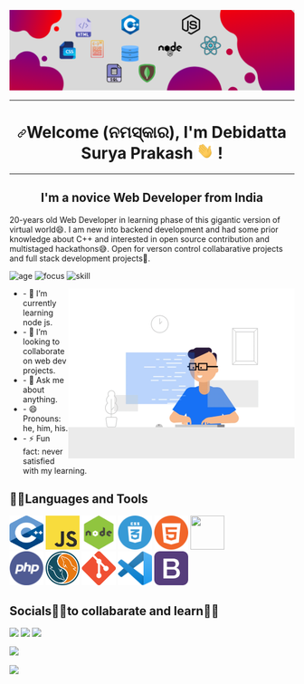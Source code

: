 <p><a target="_blank" rel="noopener noreferrer" href="https://raw.githubusercontent.com/debidattasuryaprakash/debidattasuryaprakash/main/photo/XIV.png"><img src="https://raw.githubusercontent.com/debidattasuryaprakash/debidattasuryaprakash/main/photo/XIV.png" alt="" style="max-width:100%;"></a></p>
<hr>



### <h1 align="center"><a id="user-content--नमस्ते-namaste-im-subhampreet-mohanty---" class="anchor" aria-hidden="true" href="#-नमस्ते-namaste-im-subhampreet-mohanty---"><svg class="octicon octicon-link" viewBox="0 0 16 16" version="1.1" width="16" height="16" aria-hidden="true"><path fill-rule="evenodd" d="M7.775 3.275a.75.75 0 001.06 1.06l1.25-1.25a2 2 0 112.83 2.83l-2.5 2.5a2 2 0 01-2.83 0 .75.75 0 00-1.06 1.06 3.5 3.5 0 004.95 0l2.5-2.5a3.5 3.5 0 00-4.95-4.95l-1.25 1.25zm-4.69 9.64a2 2 0 010-2.83l2.5-2.5a2 2 0 012.83 0 .75.75 0 001.06-1.06 3.5 3.5 0 00-4.95 0l-2.5 2.5a3.5 3.5 0 004.95 4.95l1.25-1.25a.75.75 0 00-1.06-1.06l-1.25 1.25a2 2 0 01-2.83 0z"></path></svg></a>Welcome (ନମସ୍କାର), I'm Debidatta Surya Prakash <a target="_blank" rel="noopener noreferrer" href="https://raw.githubusercontent.com/ABSphreak/ABSphreak/master/gifs/Hi.gif"><img src="https://raw.githubusercontent.com/ABSphreak/ABSphreak/master/gifs/Hi.gif" width="30px" style="max-width:100%;"></a> ! </h1>
<hr>

<h2  align="center">I'm a novice Web Developer from India</h2>

<p>20-years old Web Developer in learning phase of this gigantic version of virtual world&#128516. I am new into backend development and had some prior knowledge about C++ and interested in open source contribution and multistaged hackathons😅. Open for verson control collabarative projects and full stack development projects🤗. 

<p>
<img src="https://img.shields.io/badge/age-20-blue" alt="age" data-canonical-src="https://img.shields.io/badge/age-20-blue" style="max-width:100%;">
<img src="https://img.shields.io/badge/focus-WebDev-brightgreen" alt="focus" data-canonical-src="https://img.shields.io/badge/focus-WebDev-brightgreen" style="max-width:100%;">
<img src="https://img.shields.io/badge/skill-Learning-red" alt="skill" data-canonical-src="https://img.shields.io/badge/skill-Learning-red" style="max-width:100%;">
</p>
<p><a target="_blank" rel="noopener noreferrer" href="https://raw.githubusercontent.com/debidattasuryaprakash/debidattasuryaprakash/main/photo/code.gif"><img align="right" src="https://raw.githubusercontent.com/debidattasuryaprakash/debidattasuryaprakash/main/photo/code.gif" width="400" data-canonical-src="https://media.giphy.com/media/M9gbBd9nbDrOTu1Mqx/giphy.gif" style="max-width:300%;"></a></p>
<p>
 <ul>
   
<li>- 🌱 I’m currently learning node js.</li>
<li>- 👯 I’m looking to collaborate on web dev projects.</li>
<li>- 💬 Ask me about anything.</li>
<li>- 😄 Pronouns: he, him, his.</li>
<li>- ⚡ Fun fact: never satisfied with my learning.</li>
  
   </ul>
</p>
<h2>👨‍💻Languages and Tools</h2>
<div align="left">
<a target="_blank" rel="noopener noreferrer" href="https://raw.githubusercontent.com/debidattasuryaprakash/debidattasuryaprakash/main/logos/c%2B%2B.png"><img src="https://raw.githubusercontent.com/debidattasuryaprakash/debidattasuryaprakash/main/logos/c%2B%2B.png" height="60" width="60" style="max-width:100%;"></a>
<a target="_blank" rel="noopener noreferrer" href="https://raw.githubusercontent.com/debidattasuryaprakash/debidattasuryaprakash/main/logos/JS.png"><img src="https://raw.githubusercontent.com/debidattasuryaprakash/debidattasuryaprakash/main/logos/JS.png" height="60" width="60" style="max-width:100%;"></a>
<a target="_blank" rel="noopener noreferrer" href="https://raw.githubusercontent.com/debidattasuryaprakash/debidattasuryaprakash/main/logos/node.jpeg"><img src="https://raw.githubusercontent.com/debidattasuryaprakash/debidattasuryaprakash/main/logos/node.jpeg" height="60" width="60" data-canonical-src="https://raw.githubusercontent.com/debidattasuryaprakash/debidattasuryaprakash/main/logos/node.jpeg" style="max-width:100%;"></a>
<a target="_blank" rel="noopener noreferrer" href="https://raw.githubusercontent.com/debidattasuryaprakash/debidattasuryaprakash/main/logos/css.png"><img src="https://raw.githubusercontent.com/debidattasuryaprakash/debidattasuryaprakash/main/logos/css.png" height="60" width="60" style="max-width:100%;"></a>
<a target="_blank" rel="noopener noreferrer" href="https://raw.githubusercontent.com/debidattasuryaprakash/debidattasuryaprakash/main/logos/html.png"><img src="https://raw.githubusercontent.com/debidattasuryaprakash/debidattasuryaprakash/main/logos/html.png" height="60" width="60" style="max-width:100%;"></a>
<a target="_blank" rel="noopener noreferrer" href="https://camo.githubusercontent.com/c10bbec541caa795eee7a0ada0415e2fe7c04b4f89aaa8ebc76e1d1ac2ede1d6/68747470733a2f2f696d672e69636f6e73382e636f6d2f636f6c6f722f3435322f6d6f6e676f64622e706e67"><img src="https://camo.githubusercontent.com/c10bbec541caa795eee7a0ada0415e2fe7c04b4f89aaa8ebc76e1d1ac2ede1d6/68747470733a2f2f696d672e69636f6e73382e636f6d2f636f6c6f722f3435322f6d6f6e676f64622e706e67" height="60" width="60" data-canonical-src="https://img.icons8.com/color/452/mongodb.png" style="max-width:100%;"></a>
<br>
<a target="_blank" rel="noopener noreferrer" href="https://raw.githubusercontent.com/debidattasuryaprakash/debidattasuryaprakash/main/logos/php.png"><img src="https://raw.githubusercontent.com/debidattasuryaprakash/debidattasuryaprakash/main/logos/php.png" height="60" width="60" style="max-width:100%;"></a>
<a target="_blank" rel="noopener noreferrer" href="https://raw.githubusercontent.com/debidattasuryaprakash/debidattasuryaprakash/main/logos/sql.png"><img src="https://raw.githubusercontent.com/debidattasuryaprakash/debidattasuryaprakash/main/logos/sql.png" height="60" width="60" style="max-width:100%;"></a>
<a target="_blank" rel="noopener noreferrer" href="https://raw.githubusercontent.com/debidattasuryaprakash/debidattasuryaprakash/main/logos/git.png"><img src="https://raw.githubusercontent.com/debidattasuryaprakash/debidattasuryaprakash/main/logos/git.png" height="60" width="60" style="max-width:100%;"></a>
<a target="_blank" rel="noopener noreferrer" href="https://raw.githubusercontent.com/debidattasuryaprakash/debidattasuryaprakash/main/logos/vs.png"><img src="https://raw.githubusercontent.com/debidattasuryaprakash/debidattasuryaprakash/main/logos/vs.png" height="60" width="60" style="max-width:100%;"></a>
<a target="_blank" rel="noopener noreferrer" href="https://raw.githubusercontent.com/debidattasuryaprakash/debidattasuryaprakash/main/logos/bootstrap.png"><img src="https://raw.githubusercontent.com/debidattasuryaprakash/debidattasuryaprakash/main/logos/bootstrap.png" height="60" width="60" style="max-width:100%;"></a>
</div>

<div align="left">
<h2>Socials🙋‍♂️to collabarate and learn👨‍🎓</h2>
<p><a href="https://www.linkedin.com/in/debidatta-suryaprakash-65016916b/" rel="nofollow"><img src="https://camo.githubusercontent.com/a493f6833f99fb3c85788d6d9305e6b7a42b838e5ee5d138fd9a8214a7e77472/68747470733a2f2f696d672e736869656c64732e696f2f62616467652f6c696e6b6564696e2d2532333030373742352e7376673f267374796c653d666f722d7468652d6261646765266c6f676f3d6c696e6b6564696e266c6f676f436f6c6f723d7768697465" data-canonical-src="https://img.shields.io/badge/linkedin-%230077B5.svg?&amp;style=for-the-badge&amp;logo=linkedin&amp;logoColor=white" style="max-width:100%;"></a>
<a href="https://www.instagram.com/debidattasuryaprakash/" rel="nofollow"><img src="https://camo.githubusercontent.com/5c3f3164b340475c38f1ec3d8c6d0c6e8656fbccac25d06cfb86477079b88638/68747470733a2f2f696d672e736869656c64732e696f2f62616467652f696e7374616772616d2d2532334534343035462e7376673f267374796c653d666f722d7468652d6261646765266c6f676f3d696e7374616772616d266c6f676f436f6c6f723d7768697465" data-canonical-src="https://img.shields.io/badge/instagram-%23E4405F.svg?&amp;style=for-the-badge&amp;logo=instagram&amp;logoColor=white" style="max-width:100%;"></a>
<a href="https://www.facebook.com/debidatta.suryaprakash/" rel="nofollow"><img src="https://camo.githubusercontent.com/c4c06a397ab9bdae3a07af592524a7fc3b8ddc91c161332951b12ce5f5079959/68747470733a2f2f696d672e736869656c64732e696f2f62616467652f66616365626f6f6b2d2532333138373746322e7376673f267374796c653d666f722d7468652d6261646765266c6f676f3d66616365626f6f6b266c6f676f436f6c6f723d7768697465" data-canonical-src="https://img.shields.io/badge/facebook-%231877F2.svg?&amp;style=for-the-badge&amp;logo=facebook&amp;logoColor=white" style="max-width:100%;"></a>
</p>

<p><a href="https://dev.to/subhampreet" rel="nofollow"><img height="50" src="https://camo.githubusercontent.com/1f3c6413af566c3bdc34d592cb5f299bf014242798daf4854b3c531ad522b904/68747470733a2f2f6432666c746978307632653073622e636c6f756466726f6e742e6e65742f6465762d62616467652e737667" data-canonical-src="https://d2fltix0v2e0sb.cloudfront.net/dev-badge.svg" style="max-width:100%;"></a></p>
</div>
<img src="https://github-readme-streak-stats.herokuapp.com/?user=debidattasuryaprakash&theme=flag-india)](https://git.io/streak-stats" width="45%" data-canonical-src="https://github-readme-streak-stats.herokuapp.com/?user=debidattasuryaprakash&theme=flag-india" style="max-width:100%;">
